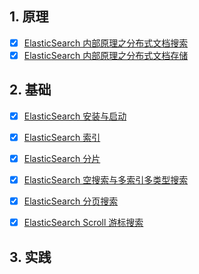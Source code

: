## 1. 原理

- [x] [ElasticSearch 内部原理之分布式文档搜索](https://smartsi.blog.csdn.net/article/details/127661672)
- [x] [ElasticSearch 内部原理之分布式文档存储](https://smartsi.blog.csdn.net/article/details/127627130)

## 2. 基础

- [x] [ElasticSearch 安装与启动]()
- [x] [ElasticSearch 索引](https://smartsi.blog.csdn.net/article/details/127680384)
- [x] [ElasticSearch 分片](https://smartsi.blog.csdn.net/article/details/127698067)

- [x] [ElasticSearch 空搜索与多索引多类型搜索](https://smartsi.blog.csdn.net/article/details/72553319)
- [x] [ElasticSearch 分页搜索](https://smartsi.blog.csdn.net/article/details/72558047)
- [x] [ElasticSearch Scroll 游标搜索](https://smartsi.blog.csdn.net/article/details/127697883)


## 3. 实践
